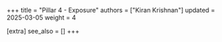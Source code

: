 +++
title = "Pillar 4 - Exposure"
authors = ["Kiran Krishnan"]
updated = 2025-03-05
weight = 4

[extra]
see_also = []
+++

